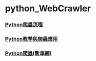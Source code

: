# python_WebCrawler

### [Python爬蟲流程](https://tinaj0508.github.io/python_WebCrawler/%E7%88%AC%E8%9F%B2%E6%B5%81%E7%A8%8B.html)

### [Python教學與爬蟲應用](https://tinaj0508.github.io/R_TextMing/Python%E6%95%99%E5%AD%B8%E8%88%87%E7%88%AC%E8%9F%B2%E6%87%89%E7%94%A8.html)

### [Python爬蟲(新華網)](https://tinaj0508.github.io/R_TextMing/Python%E7%88%AC%E8%9F%B2(%E6%96%B0%E8%8F%AF%E7%B6%B2).html)
